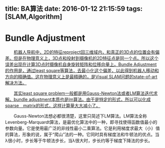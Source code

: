 title: BA算法
date: 2016-01-12 21:15:59
tags: [SLAM,Algorithm]
---
# **Bundle Adjustment**

　　[机器人导航中，2D的特征reproject回三维域内，和真正的3D点的位置会有偏差。但是在物理意义上，3D点和投射到摄像机的2D特征点是同一个点。所以这个误差出现在计算3D点时摄像机自身旋转矩阵和位移向量上。Bundle Adjustment的作用是，通过least square等算法，去最小化这个偏差，以此得到机器人移动和方向的精确值。这在物理意义上是最精确的，是Visual SLAM问题的state-of-art解决方法。][1]
<!--more-->
　　[其实least square problem一般都是用Gauss-Newton法或者LM算法迭代求解。bundle adjustment本质也是lm算法。由于是特定的形式，所以可以化成sparse　matrix的形式，这样计算量大大减小了。][2]

　　Gauss-Newton法想必都很清楚，这里只简述下LM算法。LM算法全称Levenberg-Marquardt算法，是最优化算法中的一种，即寻找使得函数值最小的参数向量。它是使用最广泛的非线性最小二乘算法。它是利用梯度求最大（小）值的算法，形象的说，属于“爬山”法的一种。它同时具有梯度法和牛顿法的优点。当λ很小时，步长等于牛顿法步长，当λ很大时，步长约等于梯度下降法的步长。

[1]:https://www.zhihu.com/question/29082659/answer/43132553
[2]:https://www.zhihu.com/question/29082659/answer/43138062

